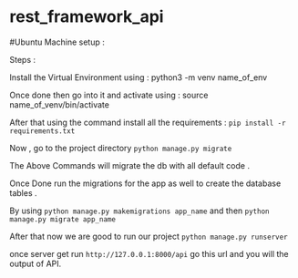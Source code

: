 # rest_framework_api
#Ubuntu Machine setup :

Steps :

Install the Virtual Environment using : python3 -m venv name_of_env

Once done then go into it and activate using : source name_of_venv/bin/activate

After that using the command install all the requirements : `pip install -r requirements.txt`

Now , go to the project directory `python manage.py migrate`

The Above Commands will migrate the db with all default code .

Once Done run the migrations for the app as well to create the database tables .

By using `python manage.py makemigrations app_name` and then `python manage.py migrate app_name`

After that now we are good to run our project `python manage.py runserver`

once server get run `http://127.0.0.1:8000/api` go this url and you will the output of API.
